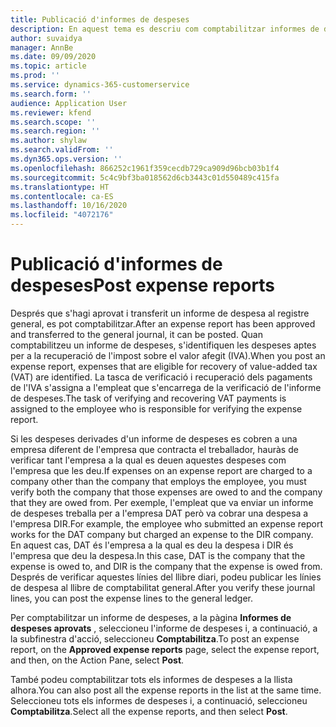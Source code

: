 ```yaml
---
title: Publicació d'informes de despeses
description: En aquest tema es descriu com comptabilitzar informes de despeses.
author: suvaidya
manager: AnnBe
ms.date: 09/09/2020
ms.topic: article
ms.prod: ''
ms.service: dynamics-365-customerservice
ms.search.form: ''
audience: Application User
ms.reviewer: kfend
ms.search.scope: ''
ms.search.region: ''
ms.author: shylaw
ms.search.validFrom: ''
ms.dyn365.ops.version: ''
ms.openlocfilehash: 866252c1961f359cecdb729ca909d96bcb03b1f4
ms.sourcegitcommit: 5c4c9bf3ba018562d6cb3443c01d550489c415fa
ms.translationtype: HT
ms.contentlocale: ca-ES
ms.lasthandoff: 10/16/2020
ms.locfileid: "4072176"
---
```

# <a name="post-expense-reports"></a><span data-ttu-id="a5471-103">Publicació d'informes de despeses</span><span class="sxs-lookup"><span data-stu-id="a5471-103">Post expense reports</span></span>

<span data-ttu-id="a5471-104">Després que s'hagi aprovat i transferit un informe de despesa al registre general, es pot comptabilitzar.</span><span class="sxs-lookup"><span data-stu-id="a5471-104">After an expense report has been approved and transferred to the general journal, it can be posted.</span></span> <span data-ttu-id="a5471-105">Quan comptabilitzeu un informe de despeses, s'identifiquen les despeses aptes per a la recuperació de l'impost sobre el valor afegit (IVA).</span><span class="sxs-lookup"><span data-stu-id="a5471-105">When you post an expense report, expenses that are eligible for recovery of value-added tax (VAT) are identified.</span></span> <span data-ttu-id="a5471-106">La tasca de verificació i recuperació dels pagaments de l'IVA s'assigna a l'empleat que s'encarrega de la verificació de l'informe de despeses.</span><span class="sxs-lookup"><span data-stu-id="a5471-106">The task of verifying and recovering VAT payments is assigned to the employee who is responsible for verifying the expense report.</span></span>

<span data-ttu-id="a5471-107">Si les despeses derivades d'un informe de despeses es cobren a una empresa diferent de l'empresa que contracta el treballador, hauràs de verificar tant l'empresa a la qual es deuen aquestes despeses com l'empresa que les deu.</span><span class="sxs-lookup"><span data-stu-id="a5471-107">If expenses on an expense report are charged to a company other than the company that employs the employee, you must verify both the company that those expenses are owed to and the company that they are owed from.</span></span> <span data-ttu-id="a5471-108">Per exemple, l'empleat que va enviar un informe de despeses treballa per a l'empresa DAT però va cobrar una despesa a l'empresa DIR.</span><span class="sxs-lookup"><span data-stu-id="a5471-108">For example, the employee who submitted an expense report works for the DAT company but charged an expense to the DIR company.</span></span> <span data-ttu-id="a5471-109">En aquest cas, DAT és l'empresa a la qual es deu la despesa i DIR és l'empresa que deu la despesa.</span><span class="sxs-lookup"><span data-stu-id="a5471-109">In this case, DAT is the company that the expense is owed to, and DIR is the company that the expense is owed from.</span></span> <span data-ttu-id="a5471-110">Després de verificar aquestes línies del llibre diari, podeu publicar les línies de despesa al llibre de comptabilitat general.</span><span class="sxs-lookup"><span data-stu-id="a5471-110">After you verify these journal lines, you can post the expense lines to the general ledger.</span></span>

<span data-ttu-id="a5471-111">Per comptabilitzar un informe de despeses, a la pàgina **Informes de despeses aprovats** , seleccioneu l'informe de despeses i, a continuació, a la subfinestra d'acció, seleccioneu **Comptabilitza**.</span><span class="sxs-lookup"><span data-stu-id="a5471-111">To post an expense report, on the **Approved expense reports** page, select the expense report, and then, on the Action Pane, select **Post**.</span></span>

<span data-ttu-id="a5471-112">També podeu comptabilitzar tots els informes de despeses a la llista alhora.</span><span class="sxs-lookup"><span data-stu-id="a5471-112">You can also post all the expense reports in the list at the same time.</span></span> <span data-ttu-id="a5471-113">Seleccioneu tots els informes de despeses i, a continuació, seleccioneu **Comptabilitza**.</span><span class="sxs-lookup"><span data-stu-id="a5471-113">Select all the expense reports, and then select **Post**.</span></span>
